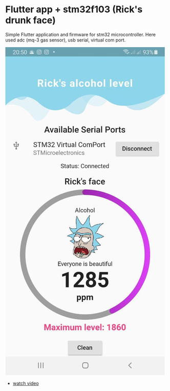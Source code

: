 # Flutter app + stm32f103 (Rick's drunk face)

Simple Flutter application and firmware for stm32 microcontroller. Here used adc (mq-3 gas sensor), usb serial, virtual com port.

![Flutter](https://github.com/Dimancheltv/ricks_drunk_face/blob/main/flutter/assets/images/readme.jpg)


- [watch video](https://youtu.be/2Xai0xygT2c)


